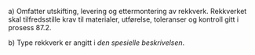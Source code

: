 a) Omfatter utskifting, levering og ettermontering av rekkverk.
Rekkverket skal tilfredsstille krav til materialer, utførelse, toleranser og kontroll gitt i prosess 87.2.

b) Type rekkverk er angitt i *den spesielle beskrivelsen*.

